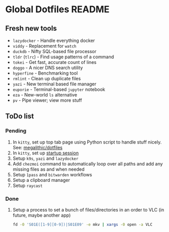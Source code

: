 # Global Dotfiles README

## Fresh new tools

- `lazydocker` - Handle everything docker
- `viddy` - Replacement for `watch`
- `duckdb` - Nifty SQL-based file processor
- `tldr` (`tlrc`) - Find usage patterns of a command
- `tokei` - Get fast, accurate count of lines
- `doggo` - A nicer DNS search utility
- `hyperfine` - Benchmarking tool
- `rmlint` - Clean up duplicate files
- `yazi` - New terminal based file manager
- `euporie` - Terminal-based `jupyter` notebook
- `eza` - New-world `ls` alternative
- `pv` - Pipe viewer; view more stuff

## ToDo list

### Pending

1. In `kitty`, set up top tab page using Python script to handle stuff nicely.
   See: [megalithic/dotfiles][1]
2. In `kitty`, set up [startup session][2]
3. Setup `k9s`, `yazi` and `lazydocker`
4. Add `chezmoi` command to automatically loop over all paths and add any missing
   files as and when needed
5. Setup `1pass` and `bitwarden` workflows
6. Setup a clipboard manager
7. Setup `raycast`

### Done

1. Setup a process to set a bunch of files/directories in an order to VLC (in
   future, maybe another app)

   ```bash
   fd -0 'S01E([1-9][0-9])|S01E09' -e mkv | xargs -0 open -a VLC
   ```

[1]: https://github.com/megalithic/dotfiles/blob/main/config/kitty/tab_bar.py
[2]: https://sw.kovidgoyal.net/kitty/conf/#opt-kitty.startup_session

